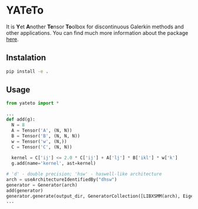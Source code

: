 # YATeTo

It is **Y**et **A**nother **Te**nsor **To**olbox for discontinuous Galerkin methods and other 
applications. You can find much more information about the package 
[here](https://arxiv.org/abs/1903.11521).

## Instalation
```bash
pip install -e .
```

## Usage
```python
from yateto import *

...
def add(g):
  N = 8
  A = Tensor('A', (N, N))
  B = Tensor('B', (N, N, N))
  w = Tensor('w', (N,))
  C = Tensor('C', (N, N))
  
  kernel = C['ij'] <= 2.0 * C['ij'] + A['lj'] * B['ikl'] * w['k']
  g.add(name='kernel', ast=kernel)

# 'd' - double precision; 'hsw' - haswell-like architecture
arch = useArchitectureIdentifiedBy("dhsw")
generator = Generator(arch)
add(generator)
generator.generate(output_dir, GeneratorCollection([LIBXSMM(arch), Eigen(arch)]))
...
```

